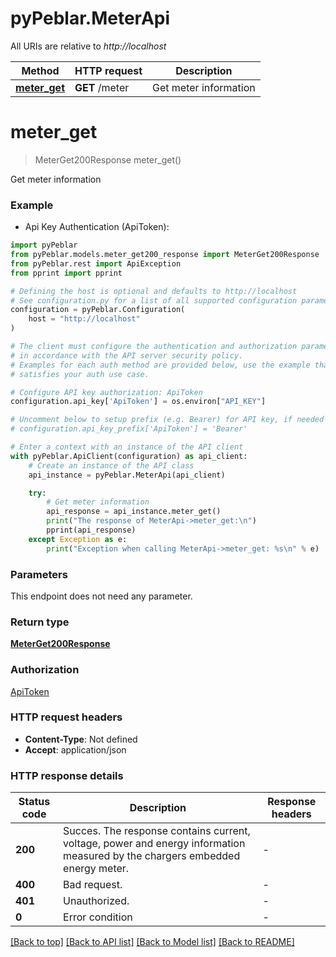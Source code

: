 # pyPeblar.MeterApi

All URIs are relative to *http://localhost*

Method | HTTP request | Description
------------- | ------------- | -------------
[**meter_get**](MeterApi.md#meter_get) | **GET** /meter | Get meter information


# **meter_get**
> MeterGet200Response meter_get()

Get meter information

### Example

* Api Key Authentication (ApiToken):

```python
import pyPeblar
from pyPeblar.models.meter_get200_response import MeterGet200Response
from pyPeblar.rest import ApiException
from pprint import pprint

# Defining the host is optional and defaults to http://localhost
# See configuration.py for a list of all supported configuration parameters.
configuration = pyPeblar.Configuration(
    host = "http://localhost"
)

# The client must configure the authentication and authorization parameters
# in accordance with the API server security policy.
# Examples for each auth method are provided below, use the example that
# satisfies your auth use case.

# Configure API key authorization: ApiToken
configuration.api_key['ApiToken'] = os.environ["API_KEY"]

# Uncomment below to setup prefix (e.g. Bearer) for API key, if needed
# configuration.api_key_prefix['ApiToken'] = 'Bearer'

# Enter a context with an instance of the API client
with pyPeblar.ApiClient(configuration) as api_client:
    # Create an instance of the API class
    api_instance = pyPeblar.MeterApi(api_client)

    try:
        # Get meter information
        api_response = api_instance.meter_get()
        print("The response of MeterApi->meter_get:\n")
        pprint(api_response)
    except Exception as e:
        print("Exception when calling MeterApi->meter_get: %s\n" % e)
```



### Parameters

This endpoint does not need any parameter.

### Return type

[**MeterGet200Response**](MeterGet200Response.md)

### Authorization

[ApiToken](../README.md#ApiToken)

### HTTP request headers

 - **Content-Type**: Not defined
 - **Accept**: application/json

### HTTP response details

| Status code | Description | Response headers |
|-------------|-------------|------------------|
**200** | Succes. The response contains current, voltage, power and energy information measured by the chargers embedded energy meter. |  -  |
**400** | Bad request. |  -  |
**401** | Unauthorized. |  -  |
**0** | Error condition |  -  |

[[Back to top]](#) [[Back to API list]](../README.md#documentation-for-api-endpoints) [[Back to Model list]](../README.md#documentation-for-models) [[Back to README]](../README.md)


